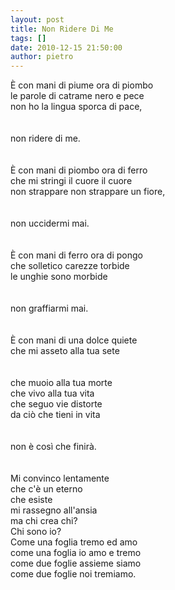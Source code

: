 ```yaml
---
layout: post
title: Non Ridere Di Me
tags: []
date: 2010-12-15 21:50:00
author: pietro
---
```

È con mani di piume ora di piombo<br/>le parole di catrame nero e pece<br/>non ho la lingua sporca di pace,<br/><br/><br/>non ridere di me.<br/><br/><br/>È con mani di piombo ora di ferro<br/>che mi stringi il cuore il cuore<br/>non strappare non strappare un fiore,<br/><br/><br/>non uccidermi mai.<br/><br/><br/>È con mani di ferro ora di pongo<br/>che solletico carezze torbide<br/>le unghie sono morbide<br/><br/><br/>non graffiarmi mai.<br/><br/><br/>È con mani di una dolce quiete<br/>che mi asseto alla tua sete<br/><br/><br/>che muoio alla tua morte<br/>che vivo alla tua vita<br/>che seguo vie distorte<br/>da ciò che tieni in vita<br/><br/><br/>non è così che finirà.<br/><br/><br/>Mi convinco lentamente<br/>che c'è un eterno<br/>che esiste<br/>mi rassegno all'ansia<br/>ma chi crea chi?<br/>Chi sono io?<br/>Come una foglia tremo ed amo<br/>come una foglia io amo e tremo<br/>come due foglie assieme siamo<br/>come due foglie noi tremiamo.<br/>
